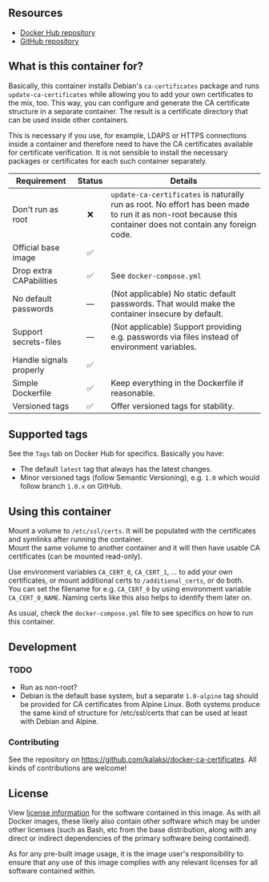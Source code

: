 ## Resources
- [Docker Hub repository](https://registry.hub.docker.com/u/kalaksi/ca-certificates/)
- [GitHub repository](https://github.com/kalaksi/docker-ca-certificates)

## What is this container for?
Basically, this container installs Debian's ```ca-certificates``` package and runs ```update-ca-certificates``` while allowing you to add your own certificates to the mix, too.
This way, you can configure and generate the CA certificate structure in a separate container. The result is a certificate directory that can be used inside other containers.
  
This is necessary if you use, for example, LDAPS or HTTPS connections inside a container and therefore need to have the CA certificates available for certificate verification. It is not sensible to install the necessary packages or certificates for each such container separately.

|Requirement              |Status|Details|
|-------------------------|:----:|-------|
|Don't run as root        |❌    | ```update-ca-certificates``` is naturally run as root. No effort has been made to run it as non-root because this container does not contain any foreign code.|
|Official base image      |✅    | |
|Drop extra CAPabilities  |✅    | See ```docker-compose.yml``` |
|No default passwords     |—      | (Not applicable) No static default passwords. That would make the container insecure by default. |
|Support secrets-files    |—     | (Not applicable) Support providing e.g. passwords via files instead of environment variables. |
|Handle signals properly  |✅    | |
|Simple Dockerfile        |✅    | Keep everything in the Dockerfile if reasonable.|
|Versioned tags           |✅    | Offer versioned tags for stability.|

## Supported tags
See the ```Tags``` tab on Docker Hub for specifics. Basically you have:
- The default ```latest``` tag that always has the latest changes.
- Minor versioned tags (follow Semantic Versioning), e.g. ```1.0``` which would follow branch ```1.0.x``` on GitHub.

## Using this container

Mount a volume to ```/etc/ssl/certs```. It will be populated with the certificates and symlinks after running the container.  
Mount the same volume to another container and it will then have usable CA certificates (can be mounted read-only).

Use environment variables ```CA_CERT_0```, ```CA_CERT_1```, ... to add your own certificates, or mount additional certs to ```/additional_certs```, or do both.  
You can set the filename for e.g. ```CA_CERT_0``` by using environment variable ```CA_CERT_0_NAME```. Naming certs like this also helps to identify them later on.  
  
As usual, check the ```docker-compose.yml``` file to see specifics on how to run this container.

## Development
### TODO
- Run as non-root?
- Debian is the default base system, but a separate ```1.0-alpine``` tag should be provided for CA certificates from Alpine Linux. Both systems produce the same kind of structure for /etc/ssl/certs that can be used at least with Debian and Alpine.

### Contributing
See the repository on <https://github.com/kalaksi/docker-ca-certificates>.
All kinds of contributions are welcome!

## License
View [license information](https://github.com/kalaksi/docker-ca-certificates/blob/master/LICENSE) for the software contained in this image.
As with all Docker images, these likely also contain other software which may be under other licenses (such as Bash, etc from the base distribution, along with any direct or indirect dependencies of the primary software being contained).

As for any pre-built image usage, it is the image user's responsibility to ensure that any use of this image complies with any relevant licenses for all software contained within.
